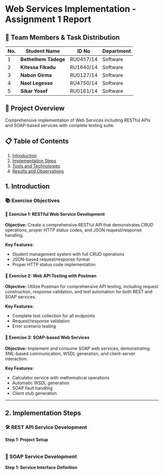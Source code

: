 # Web Services Implementation - Assignment 1 Report
## 👥 Team Members & Task Distribution

| No. | Student Name         | ID No | Department | 
|-----|----------------------|-------|------------|
| 1 | **Bethelhem Tadege**        | RU0457/14 | Software | 
| 2 | **Kitessa Fikadu**      | RU1640/14 | Software | 
| 3 | **Nabon Girma**    | RU0127/14 | Software | 
| 4 | **Naol Legesse** | RU4750/14 | Software | 
| 5 | **Sikar Yosef**       | RU0161/14 | Software | 
## 🎯 Project Overview
Comprehensive implementation of Web Services including RESTful APIs and SOAP-based services with complete testing suite.
## 📋 Table of Contents
1. [Introduction](#introduction)
2. [Implementation Steps](#implementation-steps)
3. [Tools and Technologies](#tools-and-technologies)
4. [Results and Observations](#results-and-observations)

## 1. Introduction

### 📚 Exercise Objectives

#### 🔹 Exercise 1: RESTful Web Service Development
**Objective:** Create a comprehensive RESTful API that demonstrates CRUD operations, proper HTTP status codes, and JSON request/response handling.

**Key Features:**
- Student management system with full CRUD operations
- JSON-based request/response format
- Proper HTTP status code implementation

#### 🔹 Exercise 2: Web API Testing with Postman
**Objective:** Utilize Postman for comprehensive API testing, including request construction, response validation, and test automation for both REST and SOAP services.

**Key Features:**
- Complete test collection for all endpoints
- Request/response validation
- Error scenario testing

#### 🔹 Exercise 3: SOAP-based Web Services
**Objective:** Implement and consume SOAP web services, demonstrating XML-based communication, WSDL generation, and client-server interaction.

**Key Features:**
- Calculator service with mathematical operations
- Automatic WSDL generation
- SOAP fault handling
- Client stub generation

---

## 2. Implementation Steps

### 🛠️ REST API Service Development

**Step 1: Project Setup**
```bash
```

### 🧮 SOAP Service Development

**Step 1: Service Interface Definition**
